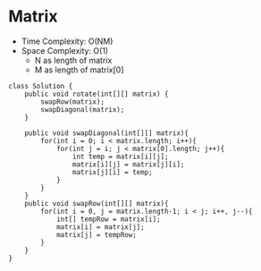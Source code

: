 # Matrix
* Time Complexity: O(NM)
* Space Complexity: O(1)
	* N as length of matrix
    * M as length of matrix[0]
```
class Solution {
    public void rotate(int[][] matrix) {
        swapRow(matrix);
        swapDiagonal(matrix);
    }

    public void swapDiagonal(int[][] matrix){
        for(int i = 0; i < matrix.length; i++){
            for(int j = i; j < matrix[0].length; j++){
                int temp = matrix[i][j];
                matrix[i][j] = matrix[j][i];
                matrix[j][i] = temp;
            }
        }
    }
    public void swapRow(int[][] matrix){
        for(int i = 0, j = matrix.length-1; i < j; i++, j--){
            int[] tempRow = matrix[i];
            matrix[i] = matrix[j];
            matrix[j] = tempRow;
        }
    }
}
```